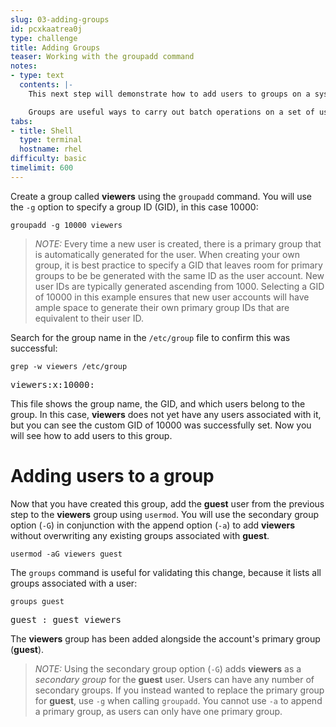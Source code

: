 ```yaml
---
slug: 03-adding-groups
id: pcxkaatrea0j
type: challenge
title: Adding Groups
teaser: Working with the groupadd command
notes:
- type: text
  contents: |-
    This next step will demonstrate how to add users to groups on a system.

    Groups are useful ways to carry out batch operations on a set of users. For example, files can be given permissions which apply to all users in the group that owns that file.
tabs:
- title: Shell
  type: terminal
  hostname: rhel
difficulty: basic
timelimit: 600
---
```

Create a group called __viewers__ using the `groupadd` command. You will use the `-g` option to specify a group ID (GID), in this case 10000:

```
groupadd -g 10000 viewers
```

>_NOTE:_ Every time a new user is created, there is a primary group that is automatically generated for the user. When creating your own group, it is best practice to specify a GID that leaves room for primary groups to be be generated with the same ID as the user account. New user IDs are typically generated ascending from 1000.  Selecting a GID of 10000 in this example ensures that new user accounts will have ample space to generate their own primary group IDs that are equivalent to their user ID.

Search for the group name in the `/etc/group` file to confirm this was successful:

```
grep -w viewers /etc/group
```

<pre class=file>
viewers:x:10000:
</pre>

This file shows the group name, the GID, and which users belong to the group. In this case, __viewers__ does not yet have any users associated with it, but you can see the custom GID of 10000 was successfully set. Now you will see how to add users to this group.

# Adding users to a group

Now that you have created this group, add the __guest__ user from the previous step to the __viewers__ group using `usermod`. You will use the secondary group option (`-G`) in conjunction with the append option (`-a`) to add __viewers__ without overwriting any existing groups associated with __guest__.

```
usermod -aG viewers guest
```

The `groups` command is useful for validating this change, because it lists all groups associated with a user:

```
groups guest
```

<pre class=file>
guest : guest viewers
</pre>

The __viewers__ group has been added alongside the account's primary group (__guest__).

>_NOTE:_ Using the secondary group option (`-G`) adds __viewers__ as a _secondary group_ for the __guest__ user. Users can have any number of secondary groups. If you instead wanted to replace the primary group for __guest__, use `-g` when calling `groupadd`. You cannot use `-a` to append a primary group, as users can only have one primary group.